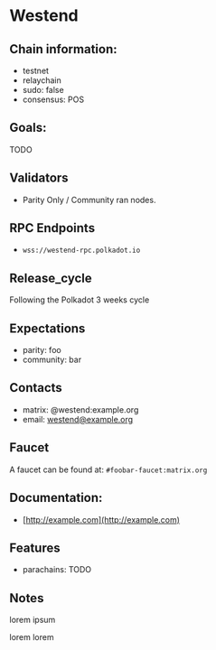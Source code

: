 # Westend

## Chain information:

- testnet
- relaychain
- sudo: false
- consensus: POS

## Goals:

TODO

## Validators

- Parity Only / Community ran nodes.

## RPC Endpoints

- `wss://westend-rpc.polkadot.io`

## Release_cycle

Following the Polkadot 3 weeks cycle

## Expectations

- parity: foo
- community: bar


## Contacts

- matrix: @westend:example.org
- email: westend@example.org


## Faucet

A faucet can be found at: `#foobar-faucet:matrix.org`


## Documentation:

- [http://example.com](http://example.com)


## Features

- parachains: TODO


## Notes

lorem ipsum

lorem lorem


